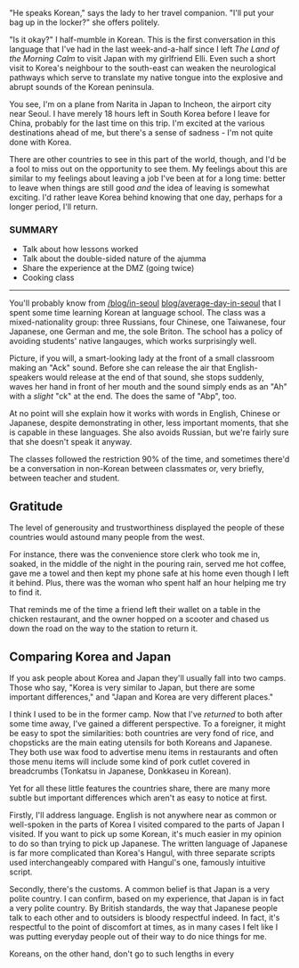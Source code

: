 "He speaks Korean," says the lady to her travel companion. "I'll put your bag up in the locker?" she offers politely.

"Is it okay?" I half-mumble in Korean. This is the first conversation in this language that I've had in the last week-and-a-half since I left *The Land of the Morning Calm* to visit Japan with my girlfriend Elli. Even such a short visit to Korea's neighbour to the south-east can weaken the neurological pathways which serve to translate my native tongue into the explosive and abrupt sounds of the Korean peninsula.

You see, I'm on a plane from Narita in Japan to Incheon, the airport city near Seoul. I have merely 18 hours left in South Korea before I leave for China, probably for the last time on this trip. I'm excited at the various destinations ahead of me, but there's a sense of sadness - I'm not quite done with Korea.

There are other countries to see in this part of the world, though, and I'd be a fool to miss out on the opportunity to see them. My feelings about this are similar to my feelings about leaving a job I've been at for a long time: better to leave when things are still good *and* the idea of leaving is somewhat exciting. I'd rather leave Korea behind knowing that one day, perhaps for a longer period, I'll return.

### SUMMARY

- Talk about how lessons worked
- Talk about the double-sided nature of the ajumma
- Share the experience at the DMZ (going twice)
- Cooking class

---

You'll probably know from [/blog/in-seoul](previous) [blog/average-day-in-seoul](posts) that I spent some time learning Korean at language school. The class was a mixed-nationality group: three Russians, four Chinese, one Taiwanese, four Japanese, one German and me, the sole Briton. The school has a policy of avoiding students' native langauges, which works surprisingly well.

Picture, if you will, a smart-looking lady at the front of a small classroom making an "Ack" sound. Before she can release the air that English-speakers would release at the end of that sound, she stops suddenly, waves her hand in front of her mouth and the sound simply ends as an "Ah" with a *slight* "ck" at the end. The does the same of "Abp", too.

At no point will she explain how it works with words in English, Chinese or Japanese, despite demonstrating in other, less important moments, that she is capable in these languages. She also avoids Russian, but we're fairly sure that she doesn't speak it anyway.

The classes followed the restriction 90% of the time, and sometimes there'd be a conversation in non-Korean between classmates or, very briefly, between teacher and student.

## Gratitude

The level of generousity and trustworthiness displayed the people of these countries would astound many people from the west.

For instance, there was the convenience store clerk who took me in, soaked, in the middle of the night in the pouring rain, served me hot coffee, gave me a towel and then kept my phone safe at his home even though I left it behind. Plus, there was the woman who spent half an hour helping me try to find it.

That reminds me of the time a friend left their wallet on a table in the chicken restaurant, and the owner hopped on a scooter and chased us down the road on the way to the station to return it.



## Comparing Korea and Japan

If you ask people about Korea and Japan they'll usually fall into two camps. Those who say, "Korea is very similar to Japan, but there are some important differences," and "Japan and Korea are very different places."

I think I used to be in the former camp. Now that I've *returned* to both after some time away, I've gained a different perspective. To a foreigner, it might be easy to spot the similarities: both countries are very fond of rice, and chopsticks are the main eating utensils for both Koreans and Japanese. They both use wax food to advertise menu items in restaurants and often those menu items will include some kind of pork cutlet covered in breadcrumbs (Tonkatsu in Japanese, Donkkaseu in Korean).

Yet for all these little features the countries share, there are many more subtle but important differences which aren't as easy to notice at first.

Firstly, I'll address language. English is not anywhere near as common or well-spoken in the parts of Korea I visited compared to the parts of Japan I visited. If you want to pick up some Korean, it's much easier in my opinion to do so than trying to pick up Japanese. The written language of Japanese is far more complicated than Korea's Hangul, with three separate scripts used interchangeably compared with Hangul's one, famously intuitive script.

Secondly, there's the customs. A common belief is that Japan is a very polite country. I can confirm, based on my experience, that Japan is in fact a very polite country. By British standards, the way that Japanese people talk to each other and to outsiders is bloody respectful indeed. In fact, it's respectful to the point of discomfort at times, as in many cases I felt like I was putting everyday people out of their way to do nice things for me.

Koreans, on the other hand, don't go to such lengths in every